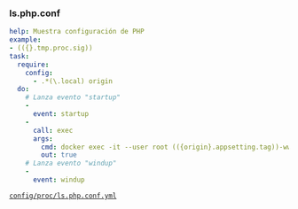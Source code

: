 ### ls.php.conf

```yml
help: Muestra configuración de PHP
example:
- (({}.tmp.proc.sig))
task:
  require:
    config:
      - .*(\.local) origin
  do:
    # Lanza evento "startup"
    - 
      event: startup
    -
      call: exec
      args:
        cmd: docker exec -it --user root (({origin}.appsetting.tag))-www cat /etc/php/(({origin}.appsetting.service.www.php.release))/fpm/php.ini | grep -v "^;" | grep -v "^\[" | grep -v "^[[:space:]]*$" | sort
        out: true  
    # Lanza evento "windup"
    - 
      event: windup
```
[```config/proc/ls.php.conf.yml```](../config/proc/ls.php.conf.yml)
